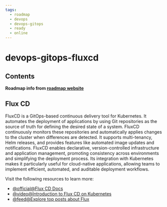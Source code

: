 ```yaml
---
tags:
  - roadmap
  - devops
  - devops-gitops
  - ready
  - online
---
```


# devops-gitops-fluxcd

## Contents

__Roadmap info from [roadmap website](https://roadmap.sh/devops/fluxcd@6gVV_JUgKgwJb4C8tHZn7)__

## Flux CD

FluxCD is a GitOps-based continuous delivery tool for Kubernetes. It automates the deployment of applications by using Git repositories as the source of truth for defining the desired state of a system. FluxCD continuously monitors these repositories and automatically applies changes to the cluster when differences are detected. It supports multi-tenancy, Helm releases, and provides features like automated image updates and notifications. FluxCD enables declarative, version-controlled infrastructure and application management, promoting consistency across environments and simplifying the deployment process. Its integration with Kubernetes makes it particularly useful for cloud-native applications, allowing teams to implement efficient, automated, and auditable deployment workflows.

Visit the following resources to learn more:

* [@official@Flux CD Docs](https://docs.fluxcd.io/)
* [@video@Introduction to Flux CD on Kubernetes](https://www.youtube.com/watch?v=X5W_706-jSY)
* [@feed@Explore top posts about Flux](https://app.daily.dev/tags/flux?ref=roadmapsh)
